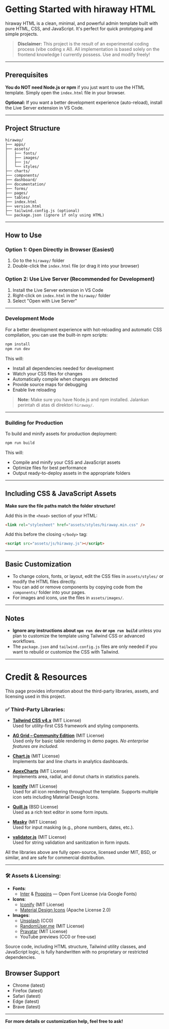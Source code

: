# Getting Started with hiraway HTML

hiraway HTML is a clean, minimal, and powerful admin template built with pure HTML, CSS, and JavaScript. It's perfect for quick prototyping and simple projects.

> **Disclaimer:**
> This project is the result of an experimental coding process (vibe coding x AI). All implementation is based solely on the frontend knowledge I currently possess. Use and modify freely!

---

## Prerequisites

**You do NOT need Node.js or npm** if you just want to use the HTML template. Simply open the `index.html` file in your browser.

**Optional:**
If you want a better development experience (auto-reload), install the Live Server extension in VS Code.

---

## Project Structure

```
hiraway/
├── apps/
├── assets/
│   ├── fonts/
│   ├── images/
│   ├── js/
│   └── styles/
├── charts/
├── components/
├── dashboard/
├── documentation/
├── forms/
├── pages/
├── tables/
├── index.html
├── version.html
├── tailwind.config.js (optional)
└── package.json (ignore if only using HTML)
```

---

## How to Use

### Option 1: Open Directly in Browser (Easiest)

1. Go to the `hiraway/` folder
2. Double-click the `index.html` file (or drag it into your browser)

### Option 2: Use Live Server (Recommended for Development)

1. Install the Live Server extension in VS Code
2. Right-click on `index.html` in the `hiraway/` folder
3. Select "Open with Live Server"

---

### Development Mode

For a better development experience with hot-reloading and automatic CSS compilation, you can use the built-in npm scripts:

```bash
npm install
npm run dev
```

This will:

- Install all dependencies needed for development
- Watch your CSS files for changes
- Automatically compile when changes are detected
- Provide source maps for debugging
- Enable live reloading

> **Note:** Make sure you have Node.js and npm installed. Jalankan perintah di atas di direktori `hiraway/`.

---

### Building for Production

To build and minify assets for production deployment:

```bash
npm run build
```

This will:

- Compile and minify your CSS and JavaScript assets
- Optimize files for best performance
- Output ready-to-deploy assets in the appropriate folders

---

## Including CSS & JavaScript Assets

**Make sure the file paths match the folder structure!**

Add this in the `<head>` section of your HTML:

```html
<link rel="stylesheet" href="assets/styles/hiraway.min.css" />
```

Add this before the closing `</body>` tag:

```html
<script src="assets/js/hiraway.js"></script>
```

---

## Basic Customization

- To change colors, fonts, or layout, edit the CSS files in `assets/styles/` or modify the HTML files directly.
- You can add or remove components by copying code from the `components/` folder into your pages.
- For images and icons, use the files in `assets/images/`.

---

## Notes

- **Ignore any instructions about `npm run dev` or `npm run build`** unless you plan to customize the template using Tailwind CSS or advanced workflows.
- The `package.json` and `tailwind.config.js` files are only needed if you want to rebuild or customize the CSS with Tailwind.

---

# Credit & Resources

This page provides information about the third-party libraries, assets, and licensing used in this project.

### ✅ Third-Party Libraries:

- **[Tailwind CSS v4.x](https://tailwindcss.com/)** (MIT License)  
  Used for utility-first CSS framework and styling components.

- **[AG Grid – Community Edition](https://www.ag-grid.com/)** (MIT License)  
  Used only for basic table rendering in demo pages. _No enterprise features are included._

- **[Chart.js](https://www.chartjs.org/)** (MIT License)  
  Implements bar and line charts in analytics dashboards.

- **[ApexCharts](https://apexcharts.com/)** (MIT License)  
  Implements area, radial, and donut charts in statistics panels.

- **[Iconify](https://iconify.design/)** (MIT License)  
  Used for all icon rendering throughout the template. Supports multiple icon sets including Material Design Icons.

- **[Quill.js](https://quilljs.com/)** (BSD License)  
  Used as a rich text editor in some form inputs.

- **[Masky](https://github.com/andreialecu/masky)** (MIT License)  
  Used for input masking (e.g., phone numbers, dates, etc.).

- **[validator.js](https://github.com/validatorjs/validator.js)** (MIT License)  
  Used for string validation and sanitization in form inputs.

All the libraries above are fully open-source, licensed under MIT, BSD, or similar, and are safe for commercial distribution.

---

### 🛠️ Assets & Licensing:

- **Fonts**:
  - [Inter](https://fonts.google.com/specimen/Inter) & [Poppins](https://fonts.google.com/specimen/Poppins) — Open Font License (via Google Fonts)
- **Icons**:
  - [Iconify](https://iconify.design/) (MIT License)
  - [Material Design Icons](https://materialdesignicons.com/) (Apache License 2.0)
- **Images**:
  - [Unsplash](https://unsplash.com/) (CC0)
  - [RandomUser.me](https://randomuser.me/) (MIT License)
  - [Pravatar](https://pravatar.cc/) (MIT License)
  - YouTube previews (CC0 or free‑use)

Source code, including HTML structure, Tailwind utility classes, and JavaScript logic, is fully handwritten with no proprietary or restricted dependencies.

## Browser Support

- Chrome (latest)
- Firefox (latest)
- Safari (latest)
- Edge (latest)
- Brave (latest)

---

**For more details or customization help, feel free to ask!**
